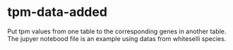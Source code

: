 # tpm-data-added
Put tpm values from one table to the corresponding genes in another table. The jupyer notebood file is an example using datas from whiteselli species.
